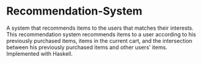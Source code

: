# Recommendation-System
A system that recommends items to the users that matches their interests. This recommendation system recommends items to a user according to his previously purchased items, items in the current cart, and the intersection between his previously purchased items and other users' items. Implemented with Haskell.
